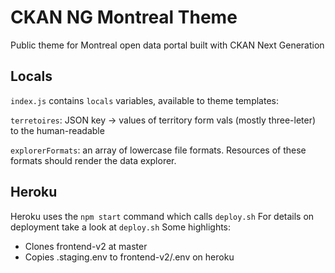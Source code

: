 # CKAN NG Montreal Theme
Public theme for Montreal open data portal built with CKAN Next Generation

## Locals

`index.js` contains `locals` variables, available to theme templates:

`terretoires`: JSON key -> values of territory form vals (mostly three-leter) to
the human-readable

`explorerFormats`: an array of lowercase file formats. Resources
of these formats should render the data explorer.
## Heroku

Heroku uses the `npm start` command which calls `deploy.sh`
For details on deployment take a look at `deploy.sh` 
Some highlights:

* Clones frontend-v2 at master
* Copies .staging.env to frontend-v2/.env on heroku
